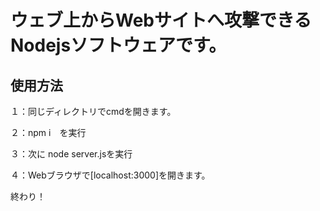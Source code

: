 # ウェブ上からWebサイトへ攻撃できるNodejsソフトウェアです。

## 使用方法
１：同じディレクトリでcmdを開きます。

２：npm i　を実行

３：次に node server.jsを実行

４：Webブラウザで[localhost:3000]を開きます。

終わり！
